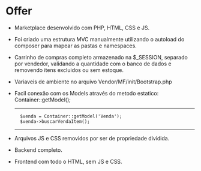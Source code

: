 # Offer

- Marketplace desenvolvido com PHP, HTML, CSS e JS.
- Foi criado uma estrutura MVC manualmente utilizando o autoload do composer para mapear as pastas e namespaces.
- Carrinho de compras completo armazenado na $_SESSION, separado por vendedor, validando a quantidade com o banco de dados e removendo itens excluidos ou sem estoque.
- Variaveis de ambiente no arquivo Vendor/MF/init/Bootstrap.php
- Facil conexão com os Models através do metodo estatico: Container::getModel();
  
  ----
        $venda = Container::getModel('Venda');
        $venda->buscarVendaItem();
  ----
- Arquivos JS e CSS removidos por ser de propriedade dividida.
- Backend completo.
- Frontend com todo o HTML, sem JS e CSS.

